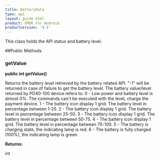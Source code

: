 ```yaml
---
title: BatteryData
type: api
layout: guide.html
product: EMDK For Android
productversion: '4.1'
---
```



This class holds the API status and battery level.

##Public Methods

### getValue

**public int getValue()**

Returns the battery level retrieved by the battery related API. 
 "-1" will be returned in case of failure to get the battery level.
 	The battery value/level returned by PD40-100 device refers to:
  0 - Low power and battery level is almost 0%. The commands can't be executed with the level, charge the payment device.
  1 - The battery icon display 1 grid. The battery level in percentage between 1-25.
  2 - The battery icon display 1 grid. The battery level in percentage between 25-50.
  3 - The battery icon display 1 grid. The battery level in percentage between 50-75.
  4 - The battery icon display 1 grid. The battery level in percentage between 75-100.
  5 - The battery is charging state, the indicating lamp is red.
  6 - The battery is fully charged (100%), the indicating lamp is green.

**Returns:**

int









